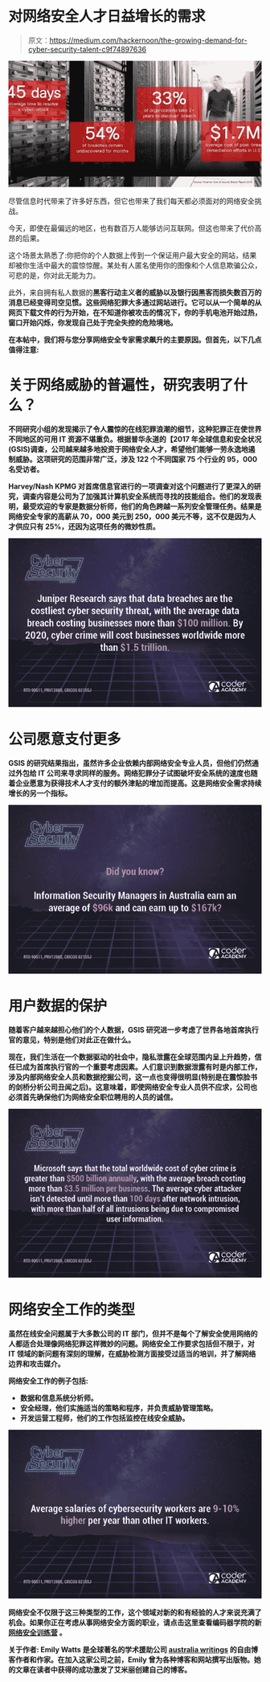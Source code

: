 # 对网络安全人才日益增长的需求

> 原文：<https://medium.com/hackernoon/the-growing-demand-for-cyber-security-talent-c9f74897636>

![](img/396e33eb7b0d49aecb9887e9f09aa3e1.png)

尽管信息时代带来了许多好东西，但它也带来了我们每天都必须面对的网络安全挑战。

今天，即使在最偏远的地区，也有数百万人能够访问互联网。但这也带来了代价高昂的后果。

这个场景太熟悉了:你把你的个人数据上传到一个保证用户最大安全的网站，结果却被你生活中最大的震惊惊醒。某处有人匿名使用你的图像和个人信息欺骗公众，可悲的是，你对此无能为力。

此外，来自拥有私人数据的[](https://abcnews.go.com/US/worldwide-hacker-group-anonymous/story?id=37761302)**黑客行动主义者的威胁以及银行因黑客而损失数百万的消息已经变得司空见惯。这些网络犯罪大多通过网站进行。它可以从一个简单的从网页下载文件的行为开始，在不知道你被攻击的情况下，你的手机电池开始过热，窗口开始闪烁，你发现自己处于完全失控的危险境地。**

**在本帖中，我们将与您分享网络安全专家需求飙升的主要原因。但首先，以下几点值得注意:**

# **关于网络威胁的普遍性，研究表明了什么？**

**不同研究小组的发现揭示了令人震惊的在线犯罪浪潮的细节，这种犯罪正在使世界不同地区的可用 IT 资源不堪重负。根据普华永道的【2017 年全球信息和安全状况(GSIS)调查，公司越来越多地投资于网络安全人才，希望他们能够一劳永逸地遏制威胁。这项研究的范围非常广泛，涉及 122 个不同国家 75 个行业的 95，000 名受访者。**

**Harvey/Nash KPMG 对首席信息官进行的一项调查对这个问题进行了更深入的研究，调查内容是公司为了加强其计算机安全系统而寻找的技能组合。他们的发现表明，最受欢迎的专家是数据分析师，他们的角色跨越一系列安全管理任务。结果是网络安全专家的高薪从 70，000 美元到 250，000 美元不等，这不仅是因为人才供应只有 25%，还因为这项任务的微妙性质。**

**![](img/d997c1c9fe68135b68fe8978a58252e7.png)**

# **公司愿意支付更多**

**GSIS 的研究结果指出，虽然许多企业依赖内部网络安全专业人员，但他们仍然通过外包给 IT 公司来寻求同样的服务。网络犯罪分子试图破坏安全系统的速度也随着企业愿意为获得技术人才支付的额外津贴的增加而提高。这是网络安全需求持续增长的另一个指标。**

**![](img/8320c522e364f4f7b1c69bf250af6536.png)**

# **用户数据的保护**

**随着客户越来越担心他们的个人数据，GSIS 研究进一步考虑了世界各地首席执行官的意见，特别是他们对此正在做什么。**

**现在，我们生活在一个数据驱动的社会中，隐私泄露在全球范围内呈上升趋势，信任已成为首席执行官的一个重要考虑因素。人们意识到数据泄露有时是内部工作，涉及内部网络安全人员和数据挖掘公司，这一点也变得很明显(特别是在震惊脸书的剑桥分析公司丑闻之后)。这意味着，即使网络安全专业人员供不应求，公司也必须首先确保他们为网络安全职位聘用的人员的诚信。**

**![](img/f7bc83f25b639ce174e1ccf955a684a3.png)**

# **网络安全工作的类型**

**虽然在线安全问题属于大多数公司的 IT 部门，但并不是每个了解安全使用网络的人都适合处理像网络犯罪这样微妙的问题。网络安全工作要求包括但不限于，对 IT 领域的新问题有深刻的理解，在威胁检测方面接受过适当的培训，并了解网络边界和攻击媒介。**

**网络安全工作的例子包括:**

*   **数据和信息系统分析师。**
*   **安全经理，他们实施适当的策略和程序，并负责威胁管理策略。**
*   **开发运营工程师，他们的工作包括监控在线安全威胁。**

**![](img/c7710537428fb2be6603d01925144cff.png)**

****网络安全不仅限于这三种类型的工作，这个领域对新的和有经验的人才来说充满了机会。如果你正在考虑从事网络安全方面的职业，请点击这里查看编码器学院的新** [**网络安全训练营**](https://coderacademy.edu.au/cyber-security-bootcamp) **。****

****关于作者:** Emily Watts 是全球著名的学术援助公司 [australia writings](https://australianwritings.com.au/essay-writing-service) 的自由博客作者和作家。在加入这家公司之前，Emily 曾为各种博客和网站撰写出版物。她的文章在读者中获得的成功激发了艾米丽创建自己的博客。**